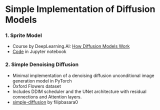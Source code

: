 # Simple Implementation of Diffusion Models

### 1. Sprite Model
- Course by DeepLearning.AI: [How Diffusion Models Work](https://www.deeplearning.ai/short-courses/how-diffusion-models-work/)
- [Code](https://github.com/Ryota-Kawamura/How-Diffusion-Models-Work/tree/main) in Jupyter notebook

### 2. Simple Denoising Diffusion
- Minimal implementation of a denoising diffusion unconditional image generation model in PyTorch
- Oxford Flowers dataset
- Includes DDIM scheduler and the UNet architecture with residual connections and Attention layers.
- [simple-diffusion](https://github.com/filipbasara0/simple-diffusion) by filipbasara0
